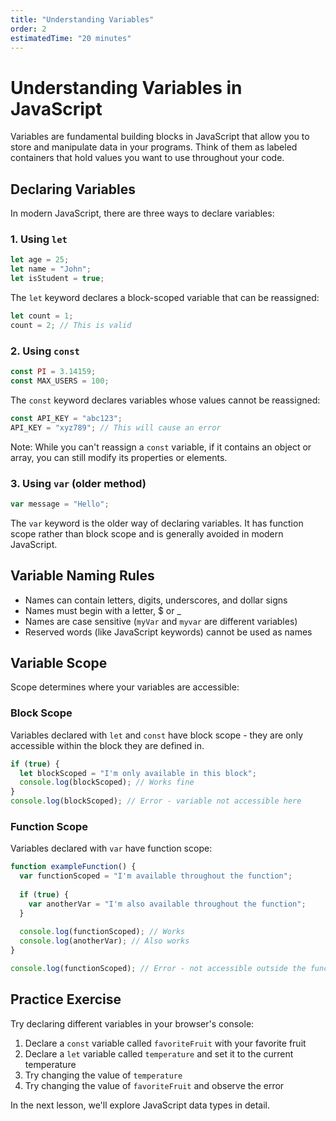 ```yaml
---
title: "Understanding Variables"
order: 2
estimatedTime: "20 minutes"
---
```


# Understanding Variables in JavaScript

Variables are fundamental building blocks in JavaScript that allow you to store and manipulate data in your programs. Think of them as labeled containers that hold values you want to use throughout your code.

## Declaring Variables

In modern JavaScript, there are three ways to declare variables:

### 1. Using `let`

```javascript
let age = 25;
let name = "John";
let isStudent = true;
```

The `let` keyword declares a block-scoped variable that can be reassigned:

```javascript
let count = 1;
count = 2; // This is valid
```

### 2. Using `const`

```javascript
const PI = 3.14159;
const MAX_USERS = 100;
```

The `const` keyword declares variables whose values cannot be reassigned:

```javascript
const API_KEY = "abc123";
API_KEY = "xyz789"; // This will cause an error
```

Note: While you can't reassign a `const` variable, if it contains an object or array, you can still modify its properties or elements.

### 3. Using `var` (older method)

```javascript
var message = "Hello";
```

The `var` keyword is the older way of declaring variables. It has function scope rather than block scope and is generally avoided in modern JavaScript.

## Variable Naming Rules

- Names can contain letters, digits, underscores, and dollar signs
- Names must begin with a letter, $ or _
- Names are case sensitive (`myVar` and `myvar` are different variables)
- Reserved words (like JavaScript keywords) cannot be used as names

## Variable Scope

Scope determines where your variables are accessible:

### Block Scope

Variables declared with `let` and `const` have block scope - they are only accessible within the block they are defined in.

```javascript
if (true) {
  let blockScoped = "I'm only available in this block";
  console.log(blockScoped); // Works fine
}
console.log(blockScoped); // Error - variable not accessible here
```

### Function Scope

Variables declared with `var` have function scope:

```javascript
function exampleFunction() {
  var functionScoped = "I'm available throughout the function";
  
  if (true) {
    var anotherVar = "I'm also available throughout the function";
  }
  
  console.log(functionScoped); // Works
  console.log(anotherVar); // Also works
}

console.log(functionScoped); // Error - not accessible outside the function
```

## Practice Exercise

Try declaring different variables in your browser's console:

1. Declare a `const` variable called `favoriteFruit` with your favorite fruit
2. Declare a `let` variable called `temperature` and set it to the current temperature
3. Try changing the value of `temperature`
4. Try changing the value of `favoriteFruit` and observe the error

In the next lesson, we'll explore JavaScript data types in detail.
